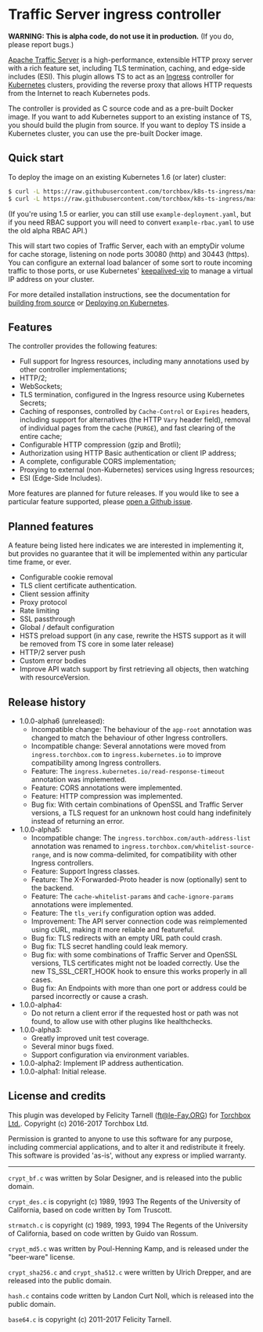 # Traffic Server ingress controller

**WARNING: This is alpha code, do not use it in production.**  (If you do,
please report bugs.)

[Apache Traffic Server](https://trafficserver.apache.org/) is a high-performance,
extensible HTTP proxy server with a rich feature set, including TLS termination,
caching, and edge-side includes (ESI).  This plugin allows TS to act as an
[Ingress](https://github.com/kubernetes/ingress) controller for
[Kubernetes](https://kubernetes.io) clusters, providing the reverse proxy that
allows HTTP requests from the Internet to reach Kubernetes pods.

The controller is provided as C source code and as a pre-built Docker image.
If you want to add Kubernetes support to an existing instance of TS, you should
build the plugin from source.  If you want to deploy TS inside a Kubernetes
cluster, you can use the pre-built Docker image.

## Quick start

To deploy the image on an existing Kubernetes 1.6 (or later) cluster:

```sh
$ curl -L https://raw.githubusercontent.com/torchbox/k8s-ts-ingress/master/example-rbac.yaml | kubectl apply -f -
$ curl -L https://raw.githubusercontent.com/torchbox/k8s-ts-ingress/master/example-deployment.yaml | kubectl apply -f -
```

(If you're using 1.5 or earlier, you can still use `example-deployment.yaml`,
but if you need RBAC support you will need to convert `example-rbac.yaml` to use
the old alpha RBAC API.)

This will start two copies of Traffic Server, each with an emptyDir volume for
cache storage, listening on node ports 30080 (http) and 30443 (https).   You can
configure an external load balancer of some sort to route incoming traffic to
those ports, or use Kubernetes'
[keepalived-vip](https://github.com/kubernetes/contrib/tree/master/keepalived-vip)
to manage a virtual IP address on your cluster.

For more detailed installation instructions, see the documentation for
[building from source](source.md) or [Deploying on Kubernetes](docker.md).

## Features

The controller provides the following features:

* Full support for Ingress resources, including many annotations used by other
  controller implementations;
* HTTP/2;
* WebSockets;
* TLS termination, configured in the Ingress resource using Kubernetes Secrets;
* Caching of responses, controlled by `Cache-Control` or `Expires` headers,
  including support for alternatives (the HTTP `Vary` header field), removal of
  individual pages from the cache (`PURGE`), and fast clearing of the entire
  cache;
* Configurable HTTP compression (gzip and Brotli);
* Authorization using HTTP Basic authentication or client IP address;
* A complete, configurable CORS implementation;
* Proxying to external (non-Kubernetes) services using Ingress resources;
* ESI (Edge-Side Includes).

More features are planned for future releases.  If you would like to see a
particular feature supported, please
[open a Github issue](https://github.com/torchbox/k8s-ts-ingress/issues).

## Planned features

A feature being listed here indicates we are interested in implementing it, but
provides no guarantee that it will be implemented within any particular time
frame, or ever.

* Configurable cookie removal
* TLS client certificate authentication.
* Client session affinity
* Proxy protocol
* Rate limiting
* SSL passthrough
* Global / default configuration
* HSTS preload support (in any case, rewrite the HSTS support as it will be
  removed from TS core in some later release)
* HTTP/2 server push
* Custom error bodies
* Improve API watch support by first retrieving all objects, then watching with
  resourceVersion.

## Release history

* 1.0.0-alpha6 (unreleased):
    * Incompatible change: The behaviour of the `app-root` annotation was
        changed to match the behaviour of other Ingress controllers.
    * Incompatible change: Several annotations were moved from
        `ingress.torchbox.com` to `ingress.kubernetes.io` to improve
         compatibility among Ingress controllers.
    * Feature: The `ingress.kubernetes.io/read-response-timeout` annotation
        was implemented.
    * Feature: CORS annotations were implemented.
    * Feature: HTTP compression was implemented.
    * Bug fix: With certain combinations of OpenSSL and Traffic Server versions,
        a TLS request for an unknown host could hang indefinitely instead of
        returning an error.
* 1.0.0-alpha5:
    * Incompatible change: The `ingress.torchbox.com/auth-address-list`
        annotation was renamed to `ingress.torchbox.com/whitelist-source-range`,
        and is now comma-delimited, for compatibility with other Ingress
        controllers.
    * Feature: Support Ingress classes.
    * Feature: The X-Forwarded-Proto header is now (optionally) sent to the
        backend.
    * Feature: The `cache-whitelist-params` and `cache-ignore-params`
        annotations were implemented.
    * Feature: The `tls_verify` configuration option was added.
    * Improvement: The API server connection code was reimplemented using cURL,
        making it more reliable and featureful.
    * Bug fix: TLS redirects with an empty URL path could crash.
    * Bug fix: TLS secret handling could leak memory.
    * Bug fix: with some combinations of Traffic Server and OpenSSL versions,
        TLS certificates might not be loaded correctly.  Use the new
        TS_SSL_CERT_HOOK hook to ensure this works properly in all cases.
    * Bug fix: An Endpoints with more than one port or address could be parsed
        incorrectly or cause a crash.
* 1.0.0-alpha4:
    * Do not return a client error if the requested host or path was not
      found, to allow use with other plugins like healthchecks.
* 1.0.0-alpha3:
    * Greatly improved unit test coverage.
    * Several minor bugs fixed.
    * Support configuration via environment variables.
* 1.0.0-alpha2: Implement IP address authentication.
* 1.0.0-alpha1: Initial release.

## License and credits

This plugin was developed by Felicity Tarnell (ft@le-Fay.ORG) for
[Torchbox Ltd.](https://torchbox.com).  Copyright (c) 2016-2017 Torchbox Ltd.

Permission is granted to anyone to use this software for any purpose,
including commercial applications, and to alter it and redistribute it
freely. This software is provided 'as-is', without any express or implied
warranty.

----

`crypt_bf.c` was written by Solar Designer, and is released into the public
domain.

`crypt_des.c` is copyright (c) 1989, 1993 The Regents of the University of
California, based on code written by Tom Truscott.

`strmatch.c` is copyright (c) 1989, 1993, 1994 The Regents of the University
of California, based on code written by Guido van Rossum.

`crypt_md5.c` was written by Poul-Henning Kamp, and is released under the
"beer-ware" license.

`crypt_sha256.c` and `crypt_sha512.c` were written by Ulrich Drepper, and are
released into the public domain.

`hash.c` contains code written by Landon Curt Noll, which is released into the
public domain.

`base64.c` is copyright (c) 2011-2017 Felicity Tarnell.
